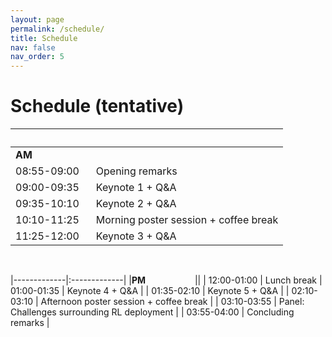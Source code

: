 ```yaml
---
layout: page
permalink: /schedule/
title: Schedule
nav: false
nav_order: 5
---
```

# Schedule (tentative)

| &nbsp;&nbsp;&nbsp;&nbsp;&nbsp;&nbsp;&nbsp;&nbsp;&nbsp;&nbsp;&nbsp;&nbsp;&nbsp; | &nbsp;&nbsp;&nbsp;|
|-------------|:-------------|
|__AM__&nbsp;&nbsp;&nbsp;&nbsp;&nbsp;&nbsp;&nbsp;&nbsp;&nbsp;&nbsp;&nbsp;&nbsp;&nbsp;&nbsp;&nbsp;&nbsp;&nbsp;&nbsp;&nbsp;&nbsp;||
| 08:55-09:00 | Opening remarks |
| 09:00-09:35 | Keynote 1 + Q&A |
| 09:35-10:10 | Keynote 2 + Q&A |
| 10:10-11:25 | Morning poster session + coffee break |
| 11:25-12:00 | Keynote 3 + Q&A |

<br>

|-------------|:-------------|
|__PM__&nbsp;&nbsp;&nbsp;&nbsp;&nbsp;&nbsp;&nbsp;&nbsp;&nbsp;&nbsp;&nbsp;&nbsp;&nbsp;&nbsp;&nbsp;&nbsp;&nbsp;&nbsp;&nbsp;&nbsp;||
| 12:00-01:00 | Lunch break
| 01:00-01:35 | Keynote 4 + Q&A |
| 01:35-02:10 | Keynote 5 + Q&A |
| 02:10-03:10 | Afternoon poster session + coffee break |
| 03:10-03:55 | Panel: Challenges surrounding RL deployment |
| 03:55-04:00 | Concluding remarks |